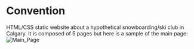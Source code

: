 # Convention

HTML/CSS static website about a hypothetical snowboarding/ski club in Calgary. It is composed of 5 pages but here is a sample of the main page:
![Main_Page](https://user-images.githubusercontent.com/81201946/193441471-a4cc9e0b-820b-4efb-b0a2-0772d422d0a5.png)
